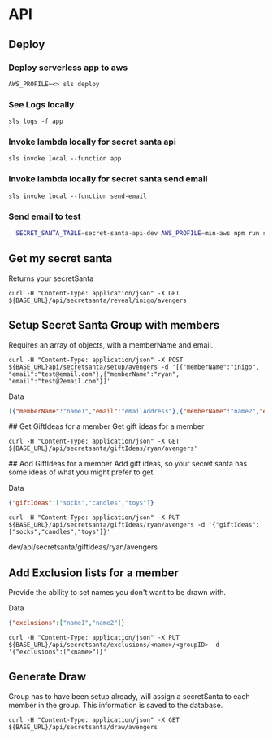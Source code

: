 # API

## Deploy

### Deploy serverless app to aws

```AWS_PROFILE=<> sls deploy```

### See Logs locally

```sls logs -f app```

### Invoke lambda locally for secret santa api

```sls invoke local --function app```

### Invoke lambda locally for secret santa send email

```sls invoke local --function send-email```

### Send email to test

```bash
  SECRET_SANTA_TABLE=secret-santa-api-dev AWS_PROFILE=min-aws npm run send:email
```

## Get my secret santa

Returns your secretSanta

```curl -H "Content-Type: application/json" -X GET ${BASE_URL}/api/secretsanta/reveal/inigo/avengers```

## Setup Secret Santa Group with members

Requires an array of objects, with a memberName and email.

```curl -H "Content-Type: application/json" -X POST ${BASE_URL}api/secretsanta/setup/avengers -d '[{"memberName":"inigo", "email":"test@email.com"},{"memberName":"ryan", "email":"test@2email.com"}]'```

Data

```json
[{"memberName":"name1","email":"emailAddress"},{"memberName":"name2","email":"emailAddress"}]
```

## Get GiftIdeas for a member
Get gift ideas for a member

```curl -H "Content-Type: application/json" -X GET ${BASE_URL}/api/secretsanta/giftIdeas/ryan/avengers'```

## Add GiftIdeas for a member
Add gift ideas, so your secret santa has some ideas of what you might prefer to get.

Data

```json
{"giftIdeas":["socks","candles","toys"]}
```

```curl -H "Content-Type: application/json" -X PUT ${BASE_URL}/api/secretsanta/giftIdeas/ryan/avengers -d '{"giftIdeas":["socks","candles","toys"]}'```

dev/api/secretsanta/giftIdeas/ryan/avengers

## Add Exclusion lists for a member
Provide the ability to set names you don't want to be drawn with.

Data

```json
{"exclusions":["name1","name2"]}
```

```curl -H "Content-Type: application/json" -X PUT ${BASE_URL}/api/secretsanta/exclusions/<name>/<groupID> -d '{"exclusions":["<name>"]}'```

## Generate Draw
Group has to have been setup already, will assign a secretSanta to each member in the group. This information is saved to the database.

```curl -H "Content-Type: application/json" -X GET ${BASE_URL}/api/secretsanta/draw/avengers```